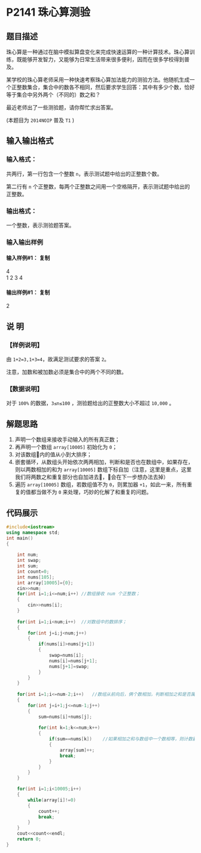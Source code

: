 # P2141 珠心算测验

## 题目描述

珠心算是一种通过在脑中模拟算盘变化来完成快速运算的一种计算技术。珠心算训练，既能够开发智力，又能够为日常生活带来很多便利，因而在很多学校得到普及。

某学校的珠心算老师采用一种快速考察珠心算加法能力的测验方法。他随机生成一个正整数集合，集合中的数各不相同，然后要求学生回答：其中有多少个数，恰好等于集合中另外两个（不同的）数之和？

最近老师出了一些测验题，请你帮忙求出答案。

(本题目为 `2014NOIP` 普及 `T1` )

## 输入输出格式

### 输入格式：

共两行，第一行包含一个整数 `n`，表示测试题中给出的正整数个数。

第二行有 `n` 个正整数，每两个正整数之间用一个空格隔开，表示测试题中给出的正整数。

### 输出格式：  

一个整数，表示测验题答案。

### 输入输出样例

#### 输入样例#1： 复制
4  
1 2 3 4  

#### 输出样例#1： 复制
2 

## 说 明

### 【样例说明】
由 `1+2=3,1+3=4`，故满足测试要求的答案 `2`。

注意，加数和被加数必须是集合中的两个不同的数。

### 【数据说明】

对于 `100%` 的数据，`3≤n≤100` ，测验题给出的正整数大小不超过 `10,000` 。

## 解题思路
1. 声明一个数组来接收手动输入的所有真正数；
2. 再声明一个数组 `array[10005]` 初始化为 `0`；
2. 对该数组内的值从小到大排序；
3. 嵌套循环，从数组头开始依次两两相加，判断和是否也在数组中，如果存在，则以两数相加的和为 `array[10005]` 数组下标自加（注意，这里是重点，这里我们将两数之和重复部分也自加进去，会在下一步想办法去掉）
4. 遍历 `array[10005]` 数组，若数组值不为 `0`，则累加器 `+1`，如此一来，所有重复的值都当做不为 `0` 来处理，巧妙的化解了和重复的问题。

## 代码展示
```C++
#include<iostream>
using namespace std;
int main()
{
	
	int num;
	int swap;
	int sum;
	int count=0;
	int nums[105];
	int array[10005]={0};
	cin>>num;
	for(int i=1;i<=num;i++)	//数组接收 num 个正整数； 
	{
		cin>>nums[i];
	}
	
	for(int i=1;i<num;i++)	//对数组中的数排序； 
	{
		for(int j=i;j<num;j++)
		{
			if(nums[i]>nums[j+1])
			{
				swap=nums[i];
				nums[i]=nums[j+1];
				nums[j+1]=swap;
			}
		}
	}
	
	for(int i=1;i<=num-2;i++)	//数组从前向后，俩个数相加，判断相加之和是否属于数组； 
	{
		for(int j=i+1;j<=num-1;j++)
		{
			sum=nums[i]+nums[j];
			
			for(int k=1;k<=num;k++)
			{
				if(sum==nums[k])	//如果相加之和与数组中一个数相等，则计数器加 1； 
				{
					array[sum]++;
					break;	
				}
			}
		}
	}

	for(int i=1;i<10005;i++)
	{
		while(array[i]!=0)
		{
			count++;
			break;	
		}
	}
	cout<<count<<endl;
	return 0;
} 
```